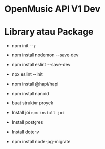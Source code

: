 # OpenMusic API V1 Dev

# Library atau Package
- npm init --y
- npm install nodemon --save-dev
- npm install eslint --save-dev
- npx eslint --init
- npm install @hapi/hapi
- npm install nanoid

- buat struktur proyek

- Install joi `npm install joi`
- Install postgres
- Install dotenv
- npm install node-pg-migrate